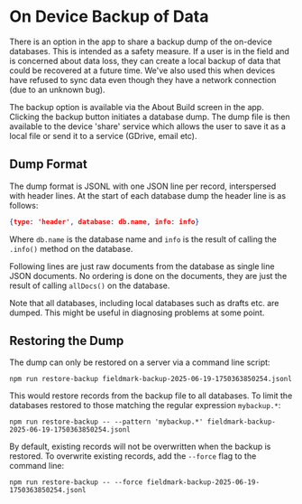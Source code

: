 # On Device Backup of Data

There is an option in the app to share a backup dump of the on-device databases.  This is
intended as a safety measure. If a user is in the field and is concerned about data loss,
they can create a local backup of data that could be recovered at a future time.
We've also used this when devices have refused to sync data even though they have
a network connection (due to an unknown bug).

The backup option is available via the About Build screen in the app.  Clicking the
backup button initiates a database dump. The dump file is then available to
the device 'share' service which allows the user to save it as a local file or
send it to a service (GDrive, email etc).

## Dump Format

The dump format is JSONL with one JSON line per record, interspersed with header
lines.  At the start of each database dump the header line is as follows:

```JSON
{type: 'header', database: db.name, info: info}
```

Where `db.name` is the database name and `info` is the result of calling the `.info()`
method on the database.

Following lines are just raw documents from the database as single line JSON documents.
No ordering is done on the documents, they are just the result of calling `allDocs()` on
the database.

Note that all databases, including local databases such as drafts etc. are dumped. This
might be useful in diagnosing problems at some point.

## Restoring the Dump

The dump can only be restored on a server via a command line script:

```shell
npm run restore-backup fieldmark-backup-2025-06-19-1750363850254.jsonl
```

This would restore records from the backup file to all databases.  To limit the
databases restored to those matching the regular expression `mybackup.*`:

```shell
npm run restore-backup -- --pattern 'mybackup.*' fieldmark-backup-2025-06-19-1750363850254.jsonl
```

By default, existing records will not be overwritten when the backup is restored.
To overwrite existing records, add the `--force` flag to the command line:

```shell
npm run restore-backup -- --force fieldmark-backup-2025-06-19-1750363850254.jsonl
```
